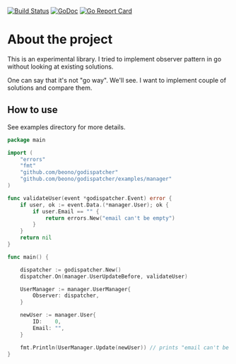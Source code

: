 
[![Build Status](https://travis-ci.org/beono/godispatcher.svg?branch=master)](https://travis-ci.org/beono/godispatcher)
[![GoDoc](https://godoc.org/github.com/beono/godispatcher?status.svg)](https://godoc.org/github.com/beono/godispatcher)
[![Go Report Card](https://goreportcard.com/badge/github.com/beono/godispatcher)](https://goreportcard.com/report/github.com/beono/godispatcher)

# About the project

This is an experimental library.
I tried to implement observer pattern in go without looking at existing solutions.

One can say that it's not "go way". We'll see. I want to implement couple of solutions and compare them.

## How to use

See examples directory for more details.

```go
package main

import (
	"errors"
	"fmt"
	"github.com/beono/godispatcher"
	"github.com/beono/godispatcher/examples/manager"
)

func validateUser(event *godispatcher.Event) error {
	if user, ok := event.Data.(*manager.User); ok {
		if user.Email == "" {
			return errors.New("email can't be empty")
		}
	}
	return nil
}

func main() {

	dispatcher := godispatcher.New()
	dispatcher.On(manager.UserUpdateBefore, validateUser)

	UserManager := manager.UserManager{
		Observer: dispatcher,
	}

	newUser := manager.User{
		ID:    0,
		Email: "",
	}

	fmt.Println(UserManager.Update(newUser)) // prints "email can't be empty"
}

```
